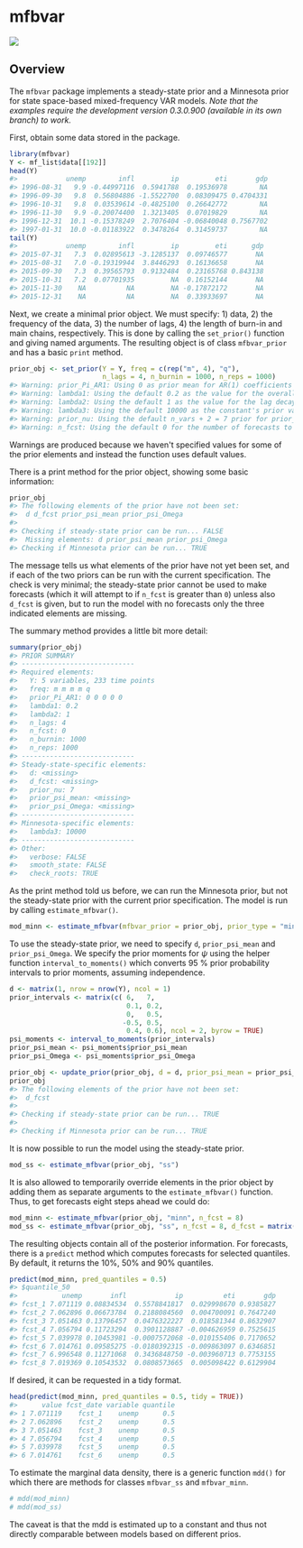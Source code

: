 
mfbvar
======

<!-- [![Travis-CI Build Status](https://travis-ci.org/ankargren/mfbvar.svg?branch=0.3.0.9000)](https://travis-ci.com/ankargren/mfbvar)-->
[![](http://www.r-pkg.org/badges/version/mfbvar)](http://www.r-pkg.org/pkg/mfbvar)

Overview
--------

The `mfbvar` package implements a steady-state prior and a Minnesota prior for state space-based mixed-frequency VAR models. *Note that the examples require the development version 0.3.0.900 (available in its own branch) to work.* <!-- README.md is generated from README.Rmd. Please edit that file -->

First, obtain some data stored in the package.

``` r
library(mfbvar)
Y <- mf_list$data[[192]]
head(Y)
#>            unemp        infl         ip         eti       gdp
#> 1996-08-31   9.9 -0.44997116  0.5941788  0.19536978        NA
#> 1996-09-30   9.8  0.56804886 -1.5522700  0.08309475 0.4704331
#> 1996-10-31   9.8  0.03539614 -0.4825100  0.26642772        NA
#> 1996-11-30   9.9 -0.20074400  1.3213405  0.07019829        NA
#> 1996-12-31  10.1 -0.15378249  2.7076404 -0.06840048 0.7567702
#> 1997-01-31  10.0 -0.01183922  0.3478264  0.31459737        NA
tail(Y)
#>            unemp        infl         ip         eti      gdp
#> 2015-07-31   7.3  0.02895613 -3.1285137  0.09746577       NA
#> 2015-08-31   7.0 -0.19319944  3.8446293  0.16136658       NA
#> 2015-09-30   7.3  0.39565793  0.9132484  0.23165768 0.843138
#> 2015-10-31   7.2  0.07701935         NA  0.16152144       NA
#> 2015-11-30    NA          NA         NA -0.17872172       NA
#> 2015-12-31    NA          NA         NA  0.33933697       NA
```

Next, we create a minimal prior object. We must specify: 1) data, 2) the frequency of the data, 3) the number of lags, 4) the length of burn-in and main chains, respectively. This is done by calling the `set_prior()` function and giving named arguments. The resulting object is of class `mfbvar_prior` and has a basic `print` method.

``` r
prior_obj <- set_prior(Y = Y, freq = c(rep("m", 4), "q"), 
                       n_lags = 4, n_burnin = 1000, n_reps = 1000)
#> Warning: prior_Pi_AR1: Using 0 as prior mean for AR(1) coefficients for all variables.
#> Warning: lambda1: Using the default 0.2 as the value for the overall tightness hyperparameter.
#> Warning: lambda2: Using the default 1 as the value for the lag decay hyperparameter.
#> Warning: lambda3: Using the default 10000 as the constant's prior variance.
#> Warning: prior_nu: Using the default n_vars + 2 = 7 prior for prior_nu.
#> Warning: n_fcst: Using the default 0 for the number of forecasts to compute.
```

Warnings are produced because we haven't specified values for some of the prior elements and instead the function uses default values.

There is a print method for the prior object, showing some basic information:

``` r
prior_obj
#> The following elements of the prior have not been set: 
#>  d d_fcst prior_psi_mean prior_psi_Omega
#> 
#> Checking if steady-state prior can be run... FALSE
#>  Missing elements: d prior_psi_mean prior_psi_Omega 
#> Checking if Minnesota prior can be run... TRUE
```

The message tells us what elements of the prior have not yet been set, and if each of the two priors can be run with the current specification. The check is very minimal; the steady-state prior cannot be used to make forecasts (which it will attempt to if `n_fcst` is greater than `0`) unless also `d_fcst` is given, but to run the model with no forecasts only the three indicated elements are missing.

The summary method provides a little bit more detail:

``` r
summary(prior_obj)
#> PRIOR SUMMARY
#> ----------------------------
#> Required elements:
#>   Y: 5 variables, 233 time points
#>   freq: m m m m q 
#>   prior_Pi_AR1: 0 0 0 0 0 
#>   lambda1: 0.2 
#>   lambda2: 1 
#>   n_lags: 4 
#>   n_fcst: 0 
#>   n_burnin: 1000 
#>   n_reps: 1000 
#> ----------------------------
#> Steady-state-specific elements:
#>   d: <missing> 
#>   d_fcst: <missing> 
#>   prior_nu: 7 
#>   prior_psi_mean: <missing> 
#>   prior_psi_Omega: <missing> 
#> ----------------------------
#> Minnesota-specific elements:
#>   lambda3: 10000 
#> ----------------------------
#> Other:
#>   verbose: FALSE 
#>   smooth_state: FALSE 
#>   check_roots: TRUE
```

As the print method told us before, we can run the Minnesota prior, but not the steady-state prior with the current prior specification. The model is run by calling `estimate_mfbvar()`.

``` r
mod_minn <- estimate_mfbvar(mfbvar_prior = prior_obj, prior_type = "minn")
```

To use the steady-state prior, we need to specify `d`, `prior_psi_mean` and `prior_psi_Omega`. We specify the prior moments for *ψ* using the helper function `interval_to_moments()` which converts 95 % prior probability intervals to prior moments, assuming independence.

``` r
d <- matrix(1, nrow = nrow(Y), ncol = 1)
prior_intervals <- matrix(c( 6,   7,
                             0.1, 0.2,
                             0,   0.5,
                            -0.5, 0.5,
                             0.4, 0.6), ncol = 2, byrow = TRUE)
psi_moments <- interval_to_moments(prior_intervals)
prior_psi_mean <- psi_moments$prior_psi_mean
prior_psi_Omega <- psi_moments$prior_psi_Omega

prior_obj <- update_prior(prior_obj, d = d, prior_psi_mean = prior_psi_mean, prior_psi_Omega = prior_psi_Omega)
prior_obj
#> The following elements of the prior have not been set: 
#>  d_fcst
#> 
#> Checking if steady-state prior can be run... TRUE
#> 
#> Checking if Minnesota prior can be run... TRUE
```

It is now possible to run the model using the steady-state prior.

``` r
mod_ss <- estimate_mfbvar(prior_obj, "ss")
```

It is also allowed to temporarily override elements in the prior object by adding them as separate arguments to the `estimate_mfbvar()` function. Thus, to get forecasts eight steps ahead we could do:

``` r
mod_minn <- estimate_mfbvar(prior_obj, "minn", n_fcst = 8)
mod_ss <- estimate_mfbvar(prior_obj, "ss", n_fcst = 8, d_fcst = matrix(1, nrow = 8, ncol = 1))
```

The resulting objects contain all of the posterior information. For forecasts, there is a `predict` method which computes forecasts for selected quantiles. By default, it returns the 10%, 50% and 90% quantiles.

``` r
predict(mod_minn, pred_quantiles = 0.5)
#> $quantile_50
#>           unemp       infl            ip          eti       gdp
#> fcst_1 7.071119 0.08834534  0.5578841817  0.029998670 0.9385827
#> fcst_2 7.062896 0.06673784  0.2188084560  0.004700091 0.7647240
#> fcst_3 7.051463 0.13796457  0.0476322227  0.018581344 0.8632907
#> fcst_4 7.056794 0.11723294  0.3901128887 -0.004626959 0.7525615
#> fcst_5 7.039978 0.10453981 -0.0007572068 -0.010155406 0.7170652
#> fcst_6 7.014761 0.09585275 -0.0180392315 -0.009863097 0.6346851
#> fcst_7 6.996548 0.11271068  0.3436848750 -0.003960713 0.7753155
#> fcst_8 7.019369 0.10543532  0.0808573665  0.005098422 0.6129904
```

If desired, it can be requested in a tidy format.

``` r
head(predict(mod_minn, pred_quantiles = 0.5, tidy = TRUE))
#>      value fcst_date variable quantile
#> 1 7.071119    fcst_1    unemp      0.5
#> 2 7.062896    fcst_2    unemp      0.5
#> 3 7.051463    fcst_3    unemp      0.5
#> 4 7.056794    fcst_4    unemp      0.5
#> 5 7.039978    fcst_5    unemp      0.5
#> 6 7.014761    fcst_6    unemp      0.5
```

To estimate the marginal data density, there is a generic function `mdd()` for which there are methods for classes `mfbvar_ss` and `mfbvar_minn`.

``` r
# mdd(mod_minn)
# mdd(mod_ss) 
```

The caveat is that the mdd is estimated up to a constant and thus not directly comparable between models based on different prios.
